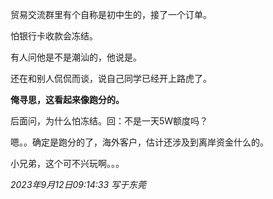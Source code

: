 贸易交流群里有个自称是初中生的，接了一个订单。

怕银行卡收款会冻结。

有人问他是不是潮汕的，他说是。

还在和别人侃侃而谈，说自己同学已经开上路虎了。

**俺寻思，这看起来像跑分的。**

后面问，为什么怕冻结。回：不是一天5W额度吗？

嗯。。确定是跑分的了，海外客户，估计还涉及到离岸资金什么的。

小兄弟，这个可不兴玩啊。。。

*2023年9月12日09:14:33 写于东莞*